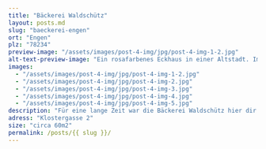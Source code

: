 ```yaml
---
title: "Bäckerei Waldschütz"
layout: posts.md
slug: "baeckerei-engen"
ort: "Engen"
plz: "78234"
preview-image: "/assets/images/post-4-img/jpg/post-4-img-1-2.jpg"
alt-text-preview-image: "Ein rosafarbenes Eckhaus in einer Altstadt. Im untersten Stock ist ein Schaufenster, welches nach vorne raus steht. Rechts davon befindet sich der Eingang. Oben rechts ist eine Hausdekoration aus Metall mit einem Tier, dass eine Brezel vertilgt."
images: 
  - "/assets/images/post-4-img/jpg/post-4-img-1-2.jpg"
  - "/assets/images/post-4-img/jpg/post-4-img-2.jpg"
  - "/assets/images/post-4-img/jpg/post-4-img-3.jpg"
  - "/assets/images/post-4-img/jpg/post-4-img-4.jpg"
  - "/assets/images/post-4-img/jpg/post-4-img-5.jpg"
description: "Für eine lange Zeit war die Bäckerei Waldschütz hier dir. Die Filiale wurde 1939 aufgemacht und schloss 2023. Danach gab es noch eine andere Bäckerei darin, die nun aber schon wieder geschlossen hat. Mitten in der Altstadt wird die Fläche nun zur Miete angeboten, aber scheinbar hat sich noch niemand gefunden, der darin wieder etwas eröffnen möchte. Der Laden ist fast leer, nur eine Spüle befindet sich noch darin."
adress: "Klostergasse 2"
size: "circa 60m2"
permalink: /posts/{{ slug }}/
---
```

